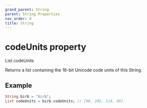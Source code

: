```yaml
---
grand_parent: String
parent: String Properties
nav_order: 0
title: String
---
```


# codeUnits property

List codeUnits

Returns a list containing the 16-bit Unicode code units of this String.

## Example
```dart
String birb = "birb";
List codeUnits = birb.codeUnits; // [98, 105, 114, 98]
```
